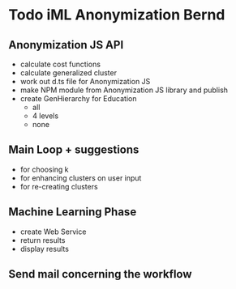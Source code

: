 
# Todo iML Anonymization Bernd

## Anonymization JS API

* calculate cost functions
* calculate generalized cluster
* work out d.ts file for Anonymization JS
* make NPM module from Anonymization JS library and publish
* create GenHierarchy for Education
    - all
    - 4 levels
    - none

## Main Loop + suggestions

* for choosing k
* for enhancing clusters on user input
* for re-creating clusters

## Machine Learning Phase

* create Web Service
* return results
* display results

## Send mail concerning the workflow

